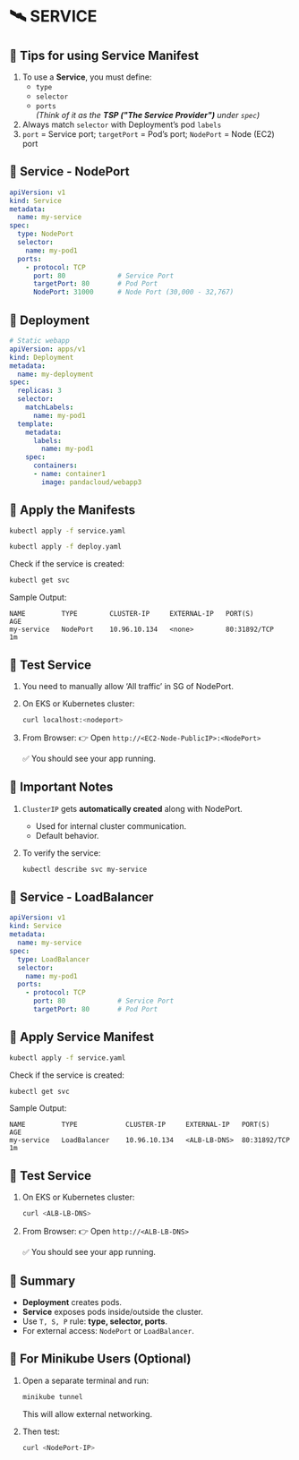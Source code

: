 # 🛰️ SERVICE
## 📌 Tips for using Service Manifest

1. To use a **Service**, you must define:
   - `type`
   - `selector`
   - `ports`  
   _(Think of it as the **TSP ("The Service Provider")** under `spec`)_
2. Always match `selector` with Deployment’s pod `labels`
3. `port` = Service port; `targetPort` = Pod’s port; `NodePort` = Node (EC2) port

## 🔹 Service - NodePort

```yaml
apiVersion: v1
kind: Service
metadata:
  name: my-service
spec:
  type: NodePort
  selector:
    name: my-pod1
  ports:
    - protocol: TCP
      port: 80             # Service Port     
      targetPort: 80       # Pod Port
      NodePort: 31000      # Node Port (30,000 - 32,767)
````

## 🔹 Deployment
```yaml
# Static webapp
apiVersion: apps/v1
kind: Deployment
metadata:
  name: my-deployment
spec:
  replicas: 3
  selector:
    matchLabels:
      name: my-pod1
  template:
    metadata:
      labels:
        name: my-pod1
    spec:
      containers:
      - name: container1
        image: pandacloud/webapp3
```
## 🔹 Apply the Manifests

```bash
kubectl apply -f service.yaml
```
```bash
kubectl apply -f deploy.yaml
```
Check if the service is created:

```bash
kubectl get svc
```

Sample Output:

```
NAME         TYPE        CLUSTER-IP     EXTERNAL-IP   PORT(S)        AGE
my-service   NodePort    10.96.10.134   <none>        80:31892/TCP   1m
```

## 🔹 Test Service
1. You need to manually allow ‘All traffic’ in SG of NodePort.
2. On EKS or Kubernetes cluster:

   ```bash
   curl localhost:<nodeport>
   ```
3. From Browser:
   👉 Open `http://<EC2-Node-PublicIP>:<NodePort>`

   ✅ You should see your app running.

## 🔹 Important Notes

1. `ClusterIP` gets **automatically created** along with NodePort.

   * Used for internal cluster communication.
   * Default behavior.

2. To verify the service:

   ```bash
   kubectl describe svc my-service
   ```


## 🔹 Service - LoadBalancer

```yaml
apiVersion: v1
kind: Service
metadata:
  name: my-service
spec:
  type: LoadBalancer
  selector:
    name: my-pod1
  ports:
    - protocol: TCP
      port: 80             # Service Port     
      targetPort: 80       # Pod Port
````
## 🔹 Apply Service Manifest

```bash
kubectl apply -f service.yaml
```

Check if the service is created:

```bash
kubectl get svc
```

Sample Output:

```
NAME         TYPE            CLUSTER-IP     EXTERNAL-IP   PORT(S)        AGE
my-service   LoadBalancer    10.96.10.134   <ALB-LB-DNS>  80:31892/TCP   1m
```

## 🔹 Test Service

1. On EKS or Kubernetes cluster:

   ```bash
   curl <ALB-LB-DNS>
   ```

2. From Browser:
   👉 Open `http://<ALB-LB-DNS>`

   ✅ You should see your app running.

## 📝 Summary

* **Deployment** creates pods.
* **Service** exposes pods inside/outside the cluster.
* Use `T, S, P` rule: **type, selector, ports**.
* For external access: `NodePort` or `LoadBalancer`.

## 🔹 For Minikube Users (Optional)

1. Open a separate terminal and run:

   ```bash
   minikube tunnel
   ```

   This will allow external networking.

2. Then test:

   ```bash
   curl <NodePort-IP>
   ```




